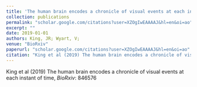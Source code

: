 ```yaml
---
title: 'The human brain encodes a chronicle of visual events at each instant of time'
collection: publications
permalink: "scholar.google.com/citations?user=XZOgIwEAAAAJ&hl=en&oi=ao"
excerpt: ""
date: 2019-01-01
authors: King, JR; Wyart, V; 
venue: "BioRxiv"
paperurl: "scholar.google.com/citations?user=XZOgIwEAAAAJ&hl=en&oi=ao"
citation: "King et al (2019) The human brain encodes a chronicle of visual events at each instant of time, <i>BioRxiv</i>: 846576"
---
```

King et al (2019) The human brain encodes a chronicle of visual events at each instant of time, <i>BioRxiv</i>: 846576
